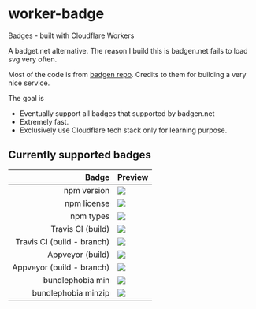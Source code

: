 worker-badge
============

Badges - built with Cloudflare Workers

A badget.net alternative. The reason I build this is badgen.net fails to load svg very often.

Most of the code is from [badgen repo](https://github.com/badgen/badgen.net). Credits to them for building a very nice service.

The goal is

* Eventually support all badges that supported by badgen.net
* Extremely fast.
* Exclusively use Cloudflare tech stack only for learning purpose.

## Currently supported badges

|                      Badge | Preview                                                               |
|---------------------------:|-----------------------------------------------------------------------|
| npm version                | ![](https://badge-staging.tuananh.net/npm/v/camaro)                   |
| npm license                | ![](https://badge-staging.tuananh.net/npm/license/camaro)             |
| npm types                  | ![](https://badge-staging.tuananh.net/npm/types/camaro)               |
| Travis CI (build)          | ![](https://badge-staging.tuananh.net/travis/tuananh/camaro)          |
| Travis CI (build - branch) | ![](https://badge-staging.tuananh.net/travis/tuananh/camaro/master)   |
| Appveyor (build)           | ![](https://badge-staging.tuananh.net/appveyor/tuananh/camaro)        |
| Appveyor (build - branch)  | ![](https://badge-staging.tuananh.net/appveyor/tuananh/camaro/master) |
| bundlephobia min           | ![]( https://badge-staging.tuananh.net/bundlephobia/min/camaro )      |
| bundlephobia minzip        | ![]( https://badge-staging.tuananh.net/bundlephobia/minzip/camaro )   |
